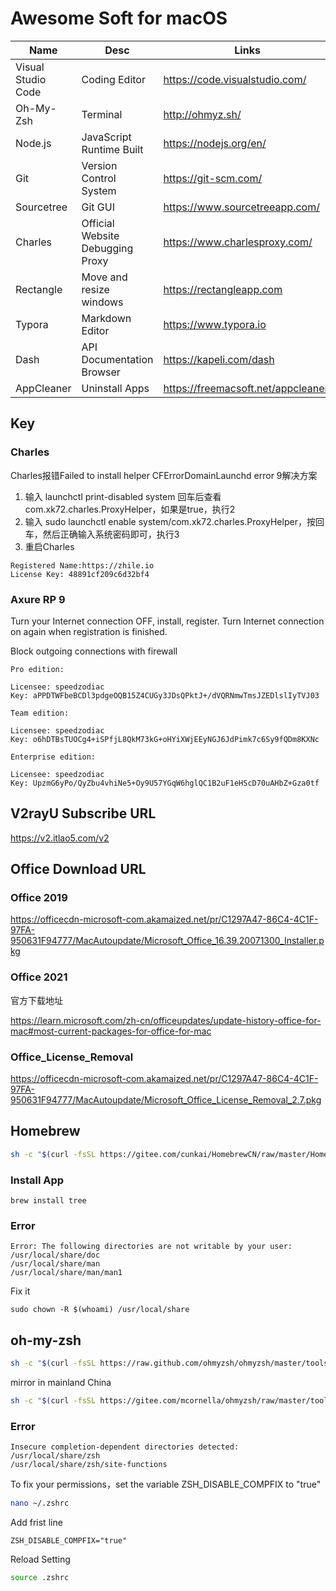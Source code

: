 # Awesome Soft for macOS

| Name | Desc | Links |
| -------- | ------------------ | ----------------------------------- |
| Visual Studio Code | Coding Editor |https://code.visualstudio.com/|
| Oh-My-Zsh | Terminal | http://ohmyz.sh/  |
| Node.js | JavaScript Runtime Built | https://nodejs.org/en/|
| Git | Version Control System | https://git-scm.com/|
| Sourcetree | Git GUI | https://www.sourcetreeapp.com/ |
| Charles | Official Website Debugging Proxy | https://www.charlesproxy.com/ |
| Rectangle | Move and resize windows | https://rectangleapp.com |
| Typora | Markdown Editor | https://www.typora.io |
| Dash | API Documentation Browser | https://kapeli.com/dash |
|AppCleaner|Uninstall Apps|https://freemacsoft.net/appcleaner/|

## Key

### Charles

Charles报错Failed to install helper CFErrorDomainLaunchd error 9解决方案

1. 输入 launchctl print-disabled system 回车后查看com.xk72.charles.ProxyHelper，如果是true，执行2
2. 输入 sudo launchctl enable system/com.xk72.charles.ProxyHelper，按回车，然后正确输入系统密码即可，执行3
3. 重启Charles

```
Registered Name:https://zhile.io
License Key: 48891cf209c6d32bf4
```

### Axure RP 9

Turn your Internet connection OFF, install, register. Turn Internet connection on again when registration is finished.

Block outgoing connections with firewall

```
Pro edition:

Licensee: speedzodiac
Key: aPPDTWFbeBCDl3pdgeOQB15Z4CUGy3JDsQPktJ+/dVQRNmwTmsJZEDlslIyTVJ03

Team edition:

Licensee: speedzodiac
Key: o6hDTBsTUOCg4+iSPfjL8QkM73kG+oHYiXWjEEyNGJ6JdPimk7c6Sy9fQDm8KXNc

Enterprise edition:

Licensee: speedzodiac
Key: UpzmG6yPo/QyZbu4vhiNe5+Oy9U57YGqW6hglQC1B2uF1eHScD70uAHbZ+Gza0tf
```



## V2rayU Subscribe URL

https://v2.itlao5.com/v2

## Office Download URL

### Office 2019

https://officecdn-microsoft-com.akamaized.net/pr/C1297A47-86C4-4C1F-97FA-950631F94777/MacAutoupdate/Microsoft_Office_16.39.20071300_Installer.pkg

### Office 2021

官方下载地址

https://learn.microsoft.com/zh-cn/officeupdates/update-history-office-for-mac#most-current-packages-for-office-for-mac

### Office_License_Removal

https://officecdn-microsoft-com.akamaized.net/pr/C1297A47-86C4-4C1F-97FA-950631F94777/MacAutoupdate/Microsoft_Office_License_Removal_2.7.pkg

## Homebrew

```bash
sh -c "$(curl -fsSL https://gitee.com/cunkai/HomebrewCN/raw/master/Homebrew.sh)"
```
### Install App

```
brew install tree
```

### Error

```
Error: The following directories are not writable by your user:
/usr/local/share/doc
/usr/local/share/man
/usr/local/share/man/man1
```

Fix it

```
sudo chown -R $(whoami) /usr/local/share
```

## oh-my-zsh

```bash
sh -c "$(curl -fsSL https://raw.github.com/ohmyzsh/ohmyzsh/master/tools/install.sh)"
```

mirror in mainland China

```bash
sh -c "$(curl -fsSL https://gitee.com/mcornella/ohmyzsh/raw/master/tools/install.sh)"
```

### Error

```
Insecure completion-dependent directories detected:
/usr/local/share/zsh
/usr/local/share/zsh/site-functions
```

To fix your permissions，set the variable ZSH_DISABLE_COMPFIX to "true"

```bash
nano ~/.zshrc
```

Add frist line

```
ZSH_DISABLE_COMPFIX="true"
```

Reload Setting

```bash
source .zshrc
```
